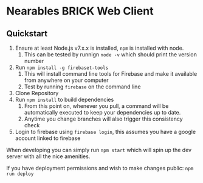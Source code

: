 # Nearables BRICK Web Client

## Quickstart

1. Ensure at least Node.js v7.x.x is installed, `npm` is installed with node.
    1. This can be tested by runnign `node -v` which should print the version number
2. Run `npm install -g firebaset-tools`
    1. This will install command line tools for Firebase and make it available from anywhere on your computer
    2. Test by running `firebase` on the command line
3. Clone Repository
4. Run `npm install` to build dependencies
    1. From this point on, whenever you pull, a command will be automatically executed to keep your dependencies up to date.
    2. Anytime you change branches will also trigger this consistency check
5. Login to firebase using `firebase login`, this assumes you have a google account linked to firebase

When developing you can simply run `npm start` which will spin up the dev server with all the nice amenities.

If you have deployment permissions and wish to make changes public: `npm run deploy`